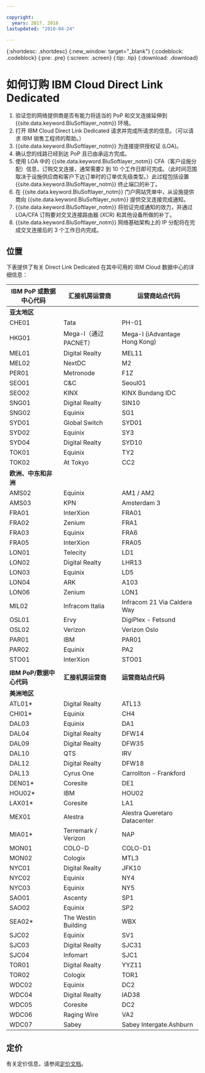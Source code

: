 ```yaml
---

copyright:
  years: 2017, 2018
lastupdated: "2018-04-24"

---
```


{:shortdesc: .shortdesc}
{:new_window: target="_blank"}
{:codeblock: .codeblock}
{:pre: .pre}
{:screen: .screen}
{:tip: .tip}
{:download: .download}

# 如何订购 IBM Cloud Direct Link Dedicated

1. 验证您的网络提供商是否有能力将适当的 PoP 和交叉连接延伸到 {{site.data.keyword.BluSoftlayer_notm}} 环境。
2. 打开 IBM Cloud Direct Link Dedicated 请求并完成所请求的信息。（可以请求 IBM 销售工程师的帮助。）
3. {{site.data.keyword.BluSoftlayer_notm}} 为连接提供授权证 (LOA)。
4. 确认您的线路已经到达 PoP 且已由承运方完成。
5. 使用 LOA 中的 {{site.data.keyword.BluSoftlayer_notm}} CFA（客户设施分配）信息，订购交叉连接，通常需要2 到 10 个工作日即可完成。（此时间范围取决于设施供应商和客户下达订单时的订单优先级类型。）此过程包括设置 {{site.data.keyword.BluSoftlayer_notm}} 终止端口的补丁。
6. 在 {{site.data.keyword.BluSoftlayer_notm}} 门户网站凭单中，从设施提供商向 {{site.data.keyword.BluSoftlayer_notm}} 提供交叉连接完成通知。
7. {{site.data.keyword.BluSoftlayer_notm}} 将验证完成通知的效力，并通过 LOA/CFA 订购要对交叉连接路由器 (XCR) 和其他设备所做的补丁。
8. {{site.data.keyword.BluSoftlayer_notm}} 网络基础架构上的 IP 分配将在完成交叉连接后的 3 个工作日内完成。

## 位置

下表提供了有关 Direct Link Dedicated 在其中可用的 IBM Cloud 数据中心的详细信息：

|**IBM PoP 或数据中心代码**|**汇接机房运营商**|**运营商站点代码**|
|-----------------|-----------------|--------------------|
|**亚太地区**| | |
|CHE01|Tata|PH-01|
|HKG01|Mega-I（通过 PACNET）|Mega-I (iAdvantage Hong Kong)|
|MEL01|Digital Realty|MEL11|
|MEL02|NextDC|M2|
|PER01|Metronode|F1Z|
|SEO01|C&C|Seoul01|
|SEO02|KINX|KINX Bundang IDC|
|SNG01|Digital Realty|SIN10|
|SNG02|Equinix|SG1|
|SYD01|Global Switch|SYD01|
|SYD02|Equinix|SY3|
|SYD04|Digital Realty|SYD10|
|TOK01|Equinix|TY2|
|TOK02|At Tokyo|CC2|
|**欧洲、中东和非洲**|  |  |
|AMS02|Equinix|AM1 / AM2|
|AMS03|KPN|Amsterdam 3|
|FRA01|InterXion|FRA01|
|FRA02|Zenium|FRA1|
|FRA03|Equinix|FRA6|
|FRA05|InterXion|FRA05|
|LON01|Telecity|LD1|
|LON02|Digital Realty|LHR13|
|LON03|Equinix|LD5|
|LON04|ARK|A103|
|LON06|Zenium|LON1|
|MIL02|Infracom Italia|Infracom 21 Via Caldera Way|
|OSL01|Ervy|DigiPlex - Fetsund|
|OSL02|Verizon |Verizon Oslo|
|PAR01|IBM|PAR01|
|PAR02|Equinix|PA2|
|STO01|InterXion|STO01|
|  |  |  |
|**IBM PoP/数据中心代码**|**汇接机房运营商**|**运营商站点代码**|
|**美洲地区**|  |  |
|ATL01*|Digital Realty|ATL13|
|CHI01*|Equinix|CH4|
|DAL03|Equinix|DA1|
|DAL04|Digital Realty|DFW14|
|DAL09|Digital Realty|DFW35|
|DAL10|QTS|IRV|
|DAL12|Digital Realty|DFW18|
|DAL13|Cyrus One|Carrollton - Frankford|
|DEN01*|Coresite|DE1|
|HOU02*|IBM|HOU02|
|LAX01*|Coresite|LA1|
|MEX01|Alestra|Alestra Queretaro Datacenter|
|MIA01*|Terremark / Verizon|NAP|
|MON01|COLO-D|COLO-D1|
|MON02|Cologix|MTL3|
|NYC01|Digital Realty|JFK10|
|NYC02|Equinix|NY4|
|NYC03|Equinix|NY5|
|SAO01|Ascenty|SP1|
|SAO02|Equinix|SP2|
|SEA02*|The Westin Building|WBX|
|SJC02|Equinix|SV1|
|SJC03|Digital Realty|SJC31|
|SJC04|Infomart|SJC1|
|TOR01|Digital Realty|YYZ11|
|TOR02|Cologix|TOR1|
|WDC02|Equinix|DC2|
|WDC04|Digital Realty|IAD38|
|WDC05|Coresite|DC2|
|WDC06|Raging Wire|VA2|
|WDC07|Sabey|Sabey Intergate.Ashburn|

## 定价

有关定价信息，请参阅[定价文档](pricing.html)。
